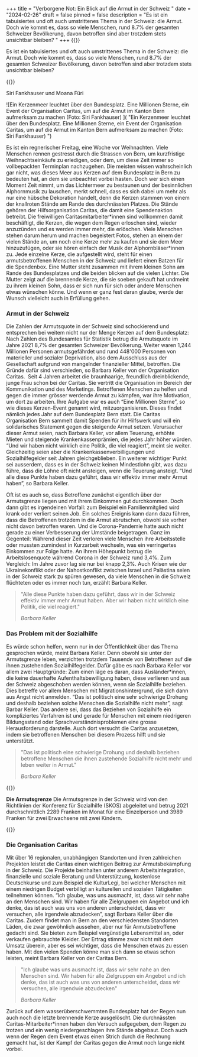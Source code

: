 +++
title = "Verborgene Not: Ein Blick auf die Armut in der Schweiz "
date = "2024-02-26"
draft = false
pinned = false
description = "Es ist ein tabuisiertes und oft auch umstrittenes Thema in der Schweiz: die Armut. Doch wie kommt es, dass so viele Menschen, rund 8.7% der gesamten Schweizer Bevölkerung, davon betroffen sind aber trotzdem stets unsichtbar bleiben?  "
+++
{{<lead>}}

Es ist ein tabuisiertes und oft auch umstrittenes Thema in der Schweiz: die Armut. Doch wie kommt es, dass so viele Menschen, rund 8.7% der gesamten Schweizer Bevölkerung, davon betroffen sind aber trotzdem stets unsichtbar bleiben?

{{</lead>}}

Siri Fankhauser und Moana Füri 

![Ein Kerzenmeer leuchtet über den Bundesplatz. Eine Millionen Sterne, ein Event der Organisation Caritas, um auf die Armut im Kanton Bern aufmerksam zu machen (Foto: Siri Fankhauser) ]( "Ein Kerzenmeer leuchtet über den Bundesplatz. Eine Millionen Sterne, ein Event der Organisation Caritas, um auf die Armut im Kanton Bern aufmerksam zu machen (Foto: Siri Fankhauser) ")

Es ist ein regnerischer Freitag, eine Woche vor Weihnachten. Viele Menschen rennen gestresst durch die Strassen von Bern, um kurzfristige Weihnachtseinkäufe zu erledigen, oder dem, um diese Zeit immer so vollbepackten Terminplan nachzugehen. Die meisten wissen wahrscheinlich gar nicht, was dieses Meer aus Kerzen auf dem Bundesplatz in Bern zu bedeuten hat, an dem sie unbeachtet vorbei hasten. Doch wer sich einen Moment Zeit nimmt, um das Lichtermeer zu bestaunen und der besinnlichen Alphornmusik zu lauschen, merkt schnell, dass es sich dabei um mehr als nur eine hübsche Dekoration handelt, denn die Kerzen stammen von einem der knallroten Stände am Rande des durchnässten Platzes. Die Stände gehören der Hilfsorganisation Caritas, die damit eine Spendenaktion betreibt. Die freiwilligen Caritasmitarbeiter\*innen sind vollkommen damit beschäftigt, die Kerzen, die wegen dem Regen erloschen sind, wieder anzuzünden und es werden immer mehr, die erlöschen. Viele Menschen stehen darum herum und machen begeistert Fotos, stehen an einem der vielen Stände an, um noch eine Kerze mehr zu kaufen und sie dem Meer hinzuzufügen, oder sie hören einfach der Musik der Alphornbläser\*innen zu. Jede einzelne Kerze, die aufgestellt wird, steht für einen armutsbetroffenen Menschen in der Schweiz und liefert einen Batzen für die Spendenbox. Eine Mutter steht zusammen mit ihrem kleinen Sohn am Rande des Bundesplatzes und die beiden blicken auf die vielen Lichter. Die Mutter zeigt auf die brennende Kerze, die sie soeben gekauft hat und ​​meint zu ihrem kleinen Sohn, dass er sich nun für sich oder andere Menschen etwas wünschen könne. Und wenn er ganz fest daran glaube, werde der Wunsch vielleicht auch in Erfüllung gehen.

### Armut in der Schweiz

Die Zahlen der Armutsquote in der Schweiz sind schockierend und entsprechen bei weitem nicht nur der Menge Kerzen auf dem Bundesplatz: Nach Zahlen des Bundesamtes für Statistik betrug die Armutsquote im Jahre 2021 8,7% der gesamten Schweizer Bevölkerung. Weiter waren 1,244 Millionen Personen armutsgefährdet und rund 448'000 Personen von materieller und sozialer Deprivation, also dem Ausschluss aus der Gesellschaft aufgrund von mangelnder finanzieller Mittel, betroffen. Die Gründe dafür sind verschieden, so Barbara Keller von der Organisation Caritas.  Seit 4 Jahren arbeitet die braunhaarige, freundlich dreinblickende, junge Frau schon bei der Caritas. Sie vertritt die Organisation im Bereich der Kommunikation und des Marketings. Betroffenen Menschen zu helfen und gegen die immer grösser werdende Armut zu kämpfen, war ihre Motivation, um dort zu arbeiten. Ihre Aufgabe war es auch “Eine Millionen Sterne”, so wie dieses Kerzen-Event genannt wird, mitzuorganisieren. Dieses findet nämlich jedes Jahr auf dem Bundesplatz Bern statt. Die Caritas Organisation Bern sammelt damit Spenden für ihr Hilfswerk und will ein solidarisches Statement gegen die steigende Armut setzen. Verursacher dieser Armut seien, nach Barbara Keller, vor allem Teuerung, erhöhte Mieten und steigende Krankenkassenprämien, die jedes Jahr höher würden. “Und wir haben nicht wirklich eine Politik, die viel reagiert”, meint sie weiter. Gleichzeitig seien aber die Krankenkassenverbilligungen und Sozialhilfegelder seit Jahren gleichgeblieben. Ein weiterer wichtiger Punkt sei ausserdem, dass es in der Schweiz keinen Mindestlohn gibt, was dazu führe, dass die Löhne oft nicht ansteigen, wenn die Teuerung ansteigt. “Und alle diese Punkte haben dazu geführt, dass wir effektiv immer mehr Armut haben”, so Barbara Keller.  

Oft ist es auch so, dass Betroffene zunächst eigentlich über der Armutsgrenze liegen und mit ihrem Einkommen gut durchkommen. Doch dann gibt es irgendeinen Vorfall: zum Beispiel ein Familienmitglied wird krank oder verliert seinen Job. Ein solches Ereignis kann dann dazu führen, dass die Betroffenen trotzdem in die Armut abrutschen, obwohl sie vorher nicht davon betroffen waren. Und die Corona-Pandemie hatte auch nicht gerade zu einer Verbesserung der Umstände beigetragen. Ganz im Gegenteil: Während dieser Zeit verloren viele Menschen ihre Arbeitsstelle oder mussten zumindest in Kurzarbeit wechseln, was ein verringertes Einkommen zur Folge hatte. An ihrem Höhepunkt betrug die Arbeitslosenquote während Corona in der Schweiz rund 3,4%. Zum Vergleich: Im Jahre zuvor lag sie nur bei knapp 2,3%. Auch Krisen wie der Ukrainekonflikt oder der Nahostkonflikt zwischen Israel und Palästina seien in der Schweiz stark zu spüren gewesen, da viele Menschen in die Schweiz flüchteten oder es immer noch tun, erzählt Barbara Keller.  

> "Alle diese Punkte haben dazu geführt, dass wir in der Schweiz effektiv immer mehr Armut haben. Aber wir haben nicht wirklich eine Politik, die viel reagiert." 
>
> *Barbara Keller* 

### Das Problem mit der Sozialhilfe

Es würde schon helfen, wenn nur in der Öffentlichkeit über das Thema gesprochen würde, meint Barbara Keller. Denn obwohl sie unter der Armutsgrenze leben, verzichten trotzdem Tausende von Betroffenen auf die ihnen zustehenden Sozialhilfegelder. Dafür gäbe es nach Barbara Keller vor allem zwei Hauptgründe: Zum einen läge es daran, dass Ausländer*innen, die keine dauerhafte Aufenthaltsbewilligung haben, diese verlieren und aus der Schweiz abgeschoben werden können, wenn sie Sozialhilfe beziehen. Dies betreffe vor allem Menschen mit Migrationshintergrund, die sich dann aus Angst nicht anmelden. “Das ist politisch eine sehr schwierige Drohung und deshalb beziehen solche Menschen die Sozialhilfe nicht mehr”, sagt Barbar Keller. Das andere sei, dass das Beziehen von Sozialhilfe ein kompliziertes Verfahren ist und gerade für Menschen mit einem niedrigeren Bildungsstand oder Sprachverständnisproblemen eine grosse Herausforderung darstelle. Auch dort versucht die Caritas anzusetzen, indem sie betroffenen Menschen bei diesem Prozess hilft und sie unterstützt.  

> "Das ist politisch eine schwierige Drohung und deshalb beziehen betroffene Menschen die ihnen zustehende Sozialhilfe nicht mehr und leben weiter in Armut."
>
> *Barbara Keller*

{{<box>}}

**Die Armutsgrenze**
Die Armutsgrenze in der Schweiz wird von den Richtlinien der Konferenz für Sozialhilfe (SKOS) abgeleitet und betrug 2021 durchschnittlich 2289 Franken im Monat für eine Einzelperson und 3989 Franken für zwei Erwachsene mit zwei Kindern.

{{</box>}}

### Die Organisation Caritas 

Mit über 16 regionalen, unabhängigen Standorten und ihren zahlreichen Projekten leistet die Caritas einen wichtigen Beitrag zur Armutsbekämpfung in der Schweiz. Die Projekte beinhalten unter anderem Arbeitsintegration, finanzielle und soziale Beratung und Unterstützung, kostenlose Deutschkurse und zum Beispiel die KulturLegi, bei welcher Menschen mit einem niedrigen Budget verbilligt an kulturellen und sozialen Tätigkeiten teilnehmen können. “Ich glaube, was uns ausmacht, ist, dass wir sehr nahe an den Menschen sind. Wir haben für alle Zielgruppen ein Angebot und ich denke, das ist auch was uns von anderen unterscheidet, dass wir versuchen, alle irgendwie abzudecken”, sagt Barbara Keller über die Caritas. Zudem findet man in Bern an den verschiedensten Standorten Läden, die zwar gewöhnlich aussehen, aber nur für Armutsbetroffene gedacht sind. Sie bieten zum Beispiel vergünstigte Lebensmittel an, oder verkaufen gebrauchte Kleider. ​​Der Ertrag stimme zwar nicht mit dem Umsatz überein, aber es sei wichtiger, dass die Menschen etwas zu essen haben. Mit den vielen Spenden könne man sich dann so etwas schon leisten, meint Barbara Keller von der Caritas Bern.

> "Ich glaube was uns ausmacht ist, dass wir sehr nahe an den Menschen sind. Wir haben für alle Zielgruppen ein Angebot und ich denke, das ist auch was uns von anderen unterscheidet, dass wir versuchen, alle irgendwie abzudecken"
>
> *Barbara Keller*

Zurück auf dem wasserüberschwemmten Bundesplatz hat der Regen nun auch noch die letzte brennende Kerze ausgelöscht. Die durchnässten Caritas-Mitarbeiter*innen haben den Versuch aufgegeben, dem Regen zu trotzen und ein wenig niedergeschlagen ihre Stände abgebaut. Doch auch wenn der Regen dem Event etwas einen Strich durch die Rechnung gemacht hat, ist der Kampf der Caritas gegen die Armut noch lange nicht vorbei.